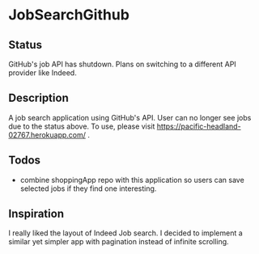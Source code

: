 # JobSearchGithub
## Status
GitHub's job API has shutdown. Plans on switching to a different API provider like Indeed.
## Description
A job search application using GitHub's API. User can no longer see jobs due to the status above. To use, please visit https://pacific-headland-02767.herokuapp.com/ .
## Todos
- combine shoppingApp repo with this application so users can save selected jobs if they find one interesting.

## Inspiration
I really liked the layout of Indeed Job search. I decided to implement a similar yet simpler app with pagination instead of infinite scrolling. 

